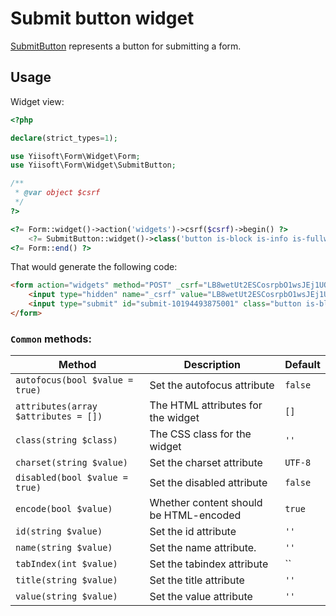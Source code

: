 # Submit button widget

[SubmitButton](https://www.w3.org/TR/2012/WD-html-markup-20120329/input.submit.html) represents a button for submitting a form.

## Usage

Widget view:

```php
<?php

declare(strict_types=1);

use Yiisoft\Form\Widget\Form;
use Yiisoft\Form\Widget\SubmitButton;

/**
 * @var object $csrf
 */
?>

<?= Form::widget()->action('widgets')->csrf($csrf)->begin() ?>
    <?= SubmitButton::widget()->class('button is-block is-info is-fullwidth')->value('Save') ?>
<?= Form::end() ?>
```

That would generate the following code:

```html
<form action="widgets" method="POST" _csrf="LB8wetUt2ESCosrpbO1wsJEj1UQMxhK9RPyY0wExq9lIckEo50GbJbbT860zgACCy1C-aTWNfs50kcybWELGlQ==">
    <input type="hidden" name="_csrf" value="LB8wetUt2ESCosrpbO1wsJEj1UQMxhK9RPyY0wExq9lIckEo50GbJbbT860zgACCy1C-aTWNfs50kcybWELGlQ==">
    <input type="submit" id="submit-10194493875001" class="button is-block is-info is-fullwidth" name="submit-10194493875001" value="Save">
</form>
```

### `Common` methods:

Method | Description | Default
-------|-------------|---------
`autofocus(bool $value = true)` | Set the autofocus attribute | `false`
`attributes(array $attributes = [])` | The HTML attributes for the widget | `[]`
`class(string $class)` | The CSS class for the widget | `''`
`charset(string $value)` | Set the charset attribute | `UTF-8`
`disabled(bool $value = true)` | Set the disabled attribute | `false`
`encode(bool $value)` | Whether content should be HTML-encoded | `true`
`id(string $value)` | Set the id attribute | `''`
`name(string $value)` | Set the name attribute. | `''`
`tabIndex(int $value)` | Set the tabindex attribute | ``
`title(string $value)` | Set the title attribute | `''`
`value(string $value)` | Set the value attribute | `''`

